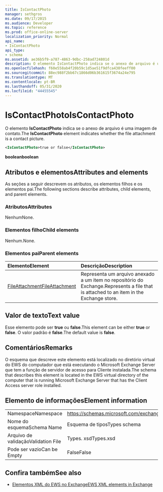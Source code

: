 ```yaml
---
title: IsContactPhoto
manager: sethgros
ms.date: 09/17/2015
ms.audience: Developer
ms.topic: reference
ms.prod: office-online-server
localization_priority: Normal
api_name:
- IsContactPhoto
api_type:
- schema
ms.assetid: ae36b5f9-a787-4863-9dbc-258ad724801d
description: O elemento IsContactPhoto indica se o anexo de arquivo é uma imagem de contato.
ms.openlocfilehash: f60e558ab4f20b59c1d5ae51f9dfca430feeff00
ms.sourcegitcommit: 88ec988f2bb67c1866d06b361615f3674a24e795
ms.translationtype: MT
ms.contentlocale: pt-BR
ms.lasthandoff: 05/31/2020
ms.locfileid: "44455545"
---
```

# <a name="iscontactphoto"></a><span data-ttu-id="61c86-103">IsContactPhoto</span><span class="sxs-lookup"><span data-stu-id="61c86-103">IsContactPhoto</span></span>

<span data-ttu-id="61c86-104">O elemento **IsContactPhoto** indica se o anexo de arquivo é uma imagem de contato.</span><span class="sxs-lookup"><span data-stu-id="61c86-104">The **IsContactPhoto** element indicates whether the file attachment is a contact picture.</span></span> 
  
```xml
<IsContactPhoto>true or false</IsContactPhoto>
```

 <span data-ttu-id="61c86-105">**boolean**</span><span class="sxs-lookup"><span data-stu-id="61c86-105">**boolean**</span></span>
## <a name="attributes-and-elements"></a><span data-ttu-id="61c86-106">Atributos e elementos</span><span class="sxs-lookup"><span data-stu-id="61c86-106">Attributes and elements</span></span>

<span data-ttu-id="61c86-107">As seções a seguir descrevem os atributos, os elementos filhos e os elementos pai.</span><span class="sxs-lookup"><span data-stu-id="61c86-107">The following sections describe attributes, child elements, and parent elements.</span></span>
  
### <a name="attributes"></a><span data-ttu-id="61c86-108">Atributos</span><span class="sxs-lookup"><span data-stu-id="61c86-108">Attributes</span></span>

<span data-ttu-id="61c86-109">Nenhum</span><span class="sxs-lookup"><span data-stu-id="61c86-109">None.</span></span>
  
### <a name="child-elements"></a><span data-ttu-id="61c86-110">Elementos filho</span><span class="sxs-lookup"><span data-stu-id="61c86-110">Child elements</span></span>

<span data-ttu-id="61c86-111">Nenhum.</span><span class="sxs-lookup"><span data-stu-id="61c86-111">None.</span></span>
  
### <a name="parent-elements"></a><span data-ttu-id="61c86-112">Elementos pai</span><span class="sxs-lookup"><span data-stu-id="61c86-112">Parent elements</span></span>

|<span data-ttu-id="61c86-113">**Elemento**</span><span class="sxs-lookup"><span data-stu-id="61c86-113">**Element**</span></span>|<span data-ttu-id="61c86-114">**Descrição**</span><span class="sxs-lookup"><span data-stu-id="61c86-114">**Description**</span></span>|
|:-----|:-----|
|[<span data-ttu-id="61c86-115">FileAttachment</span><span class="sxs-lookup"><span data-stu-id="61c86-115">FileAttachment</span></span>](fileattachment.md) <br/> |<span data-ttu-id="61c86-116">Representa um arquivo anexado a um item no repositório do Exchange.</span><span class="sxs-lookup"><span data-stu-id="61c86-116">Represents a file that is attached to an item in the Exchange store.</span></span>  <br/> |
   
## <a name="text-value"></a><span data-ttu-id="61c86-117">Valor de texto</span><span class="sxs-lookup"><span data-stu-id="61c86-117">Text value</span></span>

<span data-ttu-id="61c86-118">Esse elemento pode ser **true** ou **false**.</span><span class="sxs-lookup"><span data-stu-id="61c86-118">This element can be either **true** or **false**.</span></span> <span data-ttu-id="61c86-119">O valor padrão é **false**.</span><span class="sxs-lookup"><span data-stu-id="61c86-119">The default value is **false**.</span></span>
  
## <a name="remarks"></a><span data-ttu-id="61c86-120">Comentários</span><span class="sxs-lookup"><span data-stu-id="61c86-120">Remarks</span></span>

<span data-ttu-id="61c86-121">O esquema que descreve este elemento está localizado no diretório virtual do EWS do computador que está executando o Microsoft Exchange Server que tem a função de servidor de acesso para Cliente instalada.</span><span class="sxs-lookup"><span data-stu-id="61c86-121">The schema that describes this element is located in the EWS virtual directory of the computer that is running Microsoft Exchange Server that has the Client Access server role installed.</span></span>
  
## <a name="element-information"></a><span data-ttu-id="61c86-122">Elemento de informações</span><span class="sxs-lookup"><span data-stu-id="61c86-122">Element information</span></span>

|||
|:-----|:-----|
|<span data-ttu-id="61c86-123">Namespace</span><span class="sxs-lookup"><span data-stu-id="61c86-123">Namespace</span></span>  <br/> |https://schemas.microsoft.com/exchange/services/2006/types  <br/> |
|<span data-ttu-id="61c86-124">Nome do esquema</span><span class="sxs-lookup"><span data-stu-id="61c86-124">Schema Name</span></span>  <br/> |<span data-ttu-id="61c86-125">Esquema de tipos</span><span class="sxs-lookup"><span data-stu-id="61c86-125">Types schema</span></span>  <br/> |
|<span data-ttu-id="61c86-126">Arquivo de validação</span><span class="sxs-lookup"><span data-stu-id="61c86-126">Validation File</span></span>  <br/> |<span data-ttu-id="61c86-127">Types. xsd</span><span class="sxs-lookup"><span data-stu-id="61c86-127">Types.xsd</span></span>  <br/> |
|<span data-ttu-id="61c86-128">Pode ser vazio</span><span class="sxs-lookup"><span data-stu-id="61c86-128">Can be Empty</span></span>  <br/> |<span data-ttu-id="61c86-129">False</span><span class="sxs-lookup"><span data-stu-id="61c86-129">False</span></span>  <br/> |
   
## <a name="see-also"></a><span data-ttu-id="61c86-130">Confira também</span><span class="sxs-lookup"><span data-stu-id="61c86-130">See also</span></span>



- [<span data-ttu-id="61c86-131">Elementos XML do EWS no Exchange</span><span class="sxs-lookup"><span data-stu-id="61c86-131">EWS XML elements in Exchange</span></span>](ews-xml-elements-in-exchange.md)

